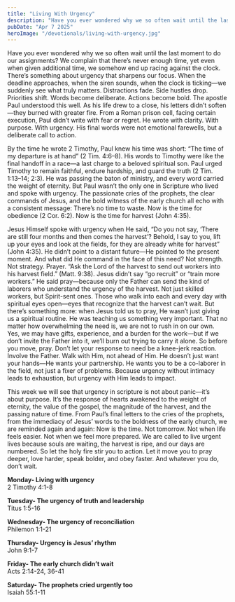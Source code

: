 ```yaml
---
title: "Living With Urgency"
description: "Have you ever wondered why we so often wait until the last moment to do our assignments? We complain that there’s never enough time, yet even when given additional time, we somehow end up racing against the clock. There’s something about urgency that sharpens our focus."
pubDate: "Apr 7 2025"
heroImage: "/devotionals/living-with-urgency.jpg"
---
```


Have you ever wondered why we so often wait until the last moment to do our assignments? We complain that there’s never enough time, yet even when given additional time, we somehow end up racing against the clock. There’s something about urgency that sharpens our focus. When the deadline approaches, when the siren sounds, when the clock is ticking—we suddenly see what truly matters. Distractions fade. Side hustles drop. Priorities shift. Words become deliberate. Actions become bold. The apostle Paul understood this well. As his life drew to a close, his letters didn’t soften—they burned with greater fire. From a Roman prison cell, facing certain execution, Paul didn’t write with fear or regret. He wrote with clarity. With purpose. With urgency. His final words were not emotional farewells, but a deliberate call to action.

By the time he wrote 2 Timothy, Paul knew his time was short: “The time of my departure is at hand” (2 Tim. 4:6–8). His words to Timothy were like the final handoff in a race—a last charge to a beloved spiritual son. Paul urged Timothy to remain faithful, endure hardship, and guard the truth (2 Tim. 1:13–14; 2:3). He was passing the baton of ministry, and every word carried the weight of eternity. But Paul wasn’t the only one in Scripture who lived and spoke with urgency. The passionate cries of the prophets, the clear commands of Jesus, and the bold witness of the early church all echo with a consistent message: There’s no time to waste. Now is the time for obedience (2 Cor. 6:2). Now is the time for harvest (John 4:35).

Jesus Himself spoke with urgency when He said, “Do you not say, ‘There are still four months and then comes the harvest’? Behold, I say to you, lift up your eyes and look at the fields, for they are already white for harvest” (John 4:35). He didn’t point to a distant future—He pointed to the present moment. And what did He command in the face of this need? Not strength. Not strategy. Prayer. “Ask the Lord of the harvest to send out workers into his harvest field.” (Matt. 9:38). Jesus didn’t say “go recruit” or “train more workers.” He said pray—because only the Father can send the kind of laborers who understand the urgency of the harvest. Not just skilled workers, but Spirit-sent ones. Those who walk into each and every day with spiritual eyes open—eyes that recognize that the harvest can’t wait. But there’s something more: when Jesus told us to pray, He wasn’t just giving us a spiritual routine. He was teaching us something very important. That no matter how overwhelming the need is, we are not to rush in on our own. Yes, we may have gifts, experience, and a burden for the work—but if we don’t invite the Father into it, we’ll burn out trying to carry it alone. So before you move, pray. Don’t let your response to need be a knee-jerk reaction. Involve the Father. Walk with Him, not ahead of Him. He doesn’t just want your hands—He wants your partnership. He wants you to be a co-laborer in the field, not just a fixer of problems. Because urgency without intimacy leads to exhaustion, but urgency with Him leads to impact.

This week we will see that urgency in scripture is not about panic—it’s about purpose. It’s the response of hearts awakened to the weight of eternity, the value of the gospel, the magnitude of the harvest, and the passing nature of time. From Paul’s final letters to the cries of the prophets, from the immediacy of Jesus’ words to the boldness of the early church, we are reminded again and again: Now is the time. Not tomorrow. Not when life feels easier. Not when we feel more prepared. We are called to live urgent lives because souls are waiting, the harvest is ripe, and our days are numbered. So let the holy fire stir you to action. Let it move you to pray deeper, love harder, speak bolder, and obey faster. And whatever you do, don’t wait.

**Monday- Living with urgency**<br />
2 Timothy 4:1-8

**Tuesday- The urgency of truth and leadership**<br />
Titus 1:5-16

**Wednesday- The urgency of reconciliation**<br />
Philemon 1:1-21

**Thursday- Urgency is Jesus’ rhythm**<br />
John 9:1-7

**Friday- The early church didn’t wait**<br />
Acts 2:14-24, 36-41

**Saturday- The prophets cried urgently too**<br />
Isaiah 55:1-11
